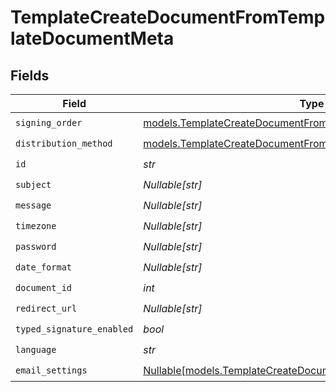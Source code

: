 # TemplateCreateDocumentFromTemplateDocumentMeta


## Fields

| Field                                                                                                                            | Type                                                                                                                             | Required                                                                                                                         | Description                                                                                                                      |
| -------------------------------------------------------------------------------------------------------------------------------- | -------------------------------------------------------------------------------------------------------------------------------- | -------------------------------------------------------------------------------------------------------------------------------- | -------------------------------------------------------------------------------------------------------------------------------- |
| `signing_order`                                                                                                                  | [models.TemplateCreateDocumentFromTemplateSigningOrder](../models/templatecreatedocumentfromtemplatesigningorder.md)             | :heavy_check_mark:                                                                                                               | N/A                                                                                                                              |
| `distribution_method`                                                                                                            | [models.TemplateCreateDocumentFromTemplateDistributionMethod](../models/templatecreatedocumentfromtemplatedistributionmethod.md) | :heavy_check_mark:                                                                                                               | N/A                                                                                                                              |
| `id`                                                                                                                             | *str*                                                                                                                            | :heavy_check_mark:                                                                                                               | N/A                                                                                                                              |
| `subject`                                                                                                                        | *Nullable[str]*                                                                                                                  | :heavy_check_mark:                                                                                                               | N/A                                                                                                                              |
| `message`                                                                                                                        | *Nullable[str]*                                                                                                                  | :heavy_check_mark:                                                                                                               | N/A                                                                                                                              |
| `timezone`                                                                                                                       | *Nullable[str]*                                                                                                                  | :heavy_check_mark:                                                                                                               | N/A                                                                                                                              |
| `password`                                                                                                                       | *Nullable[str]*                                                                                                                  | :heavy_check_mark:                                                                                                               | N/A                                                                                                                              |
| `date_format`                                                                                                                    | *Nullable[str]*                                                                                                                  | :heavy_check_mark:                                                                                                               | N/A                                                                                                                              |
| `document_id`                                                                                                                    | *int*                                                                                                                            | :heavy_check_mark:                                                                                                               | N/A                                                                                                                              |
| `redirect_url`                                                                                                                   | *Nullable[str]*                                                                                                                  | :heavy_check_mark:                                                                                                               | N/A                                                                                                                              |
| `typed_signature_enabled`                                                                                                        | *bool*                                                                                                                           | :heavy_check_mark:                                                                                                               | N/A                                                                                                                              |
| `language`                                                                                                                       | *str*                                                                                                                            | :heavy_check_mark:                                                                                                               | N/A                                                                                                                              |
| `email_settings`                                                                                                                 | [Nullable[models.TemplateCreateDocumentFromTemplateEmailSettings]](../models/templatecreatedocumentfromtemplateemailsettings.md) | :heavy_check_mark:                                                                                                               | N/A                                                                                                                              |